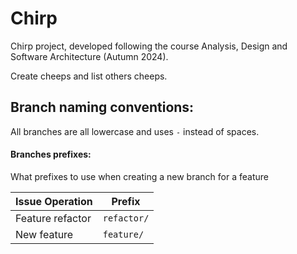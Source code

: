 # Chirp

Chirp project, developed following the course Analysis, Design and Software Architecture (Autumn 2024).

Create cheeps and list others cheeps.

## Branch naming conventions:

All branches are all lowercase and uses `-` instead of spaces.

#### Branches prefixes:

What prefixes to use when creating a new branch for a feature

| Issue Operation | Prefix |
|-----------|--------------|
| Feature refactor | `refactor/` |
| New feature | `feature/`|
